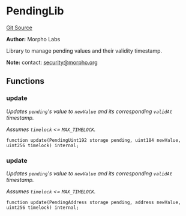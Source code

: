 # PendingLib
[Git Source](https://github.com/Level-Money/contracts/blob/cdcafc63c9abdb8c667176cf6dd45d63276ad690/src/v2/interfaces/morpho/PendingLib.sol)

**Author:**
Morpho Labs

Library to manage pending values and their validity timestamp.

**Note:**
contact: security@morpho.org


## Functions
### update

*Updates `pending`'s value to `newValue` and its corresponding `validAt` timestamp.*

*Assumes `timelock` <= `MAX_TIMELOCK`.*


```solidity
function update(PendingUint192 storage pending, uint184 newValue, uint256 timelock) internal;
```

### update

*Updates `pending`'s value to `newValue` and its corresponding `validAt` timestamp.*

*Assumes `timelock` <= `MAX_TIMELOCK`.*


```solidity
function update(PendingAddress storage pending, address newValue, uint256 timelock) internal;
```

